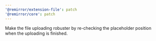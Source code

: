 ```yaml
---
'@remirror/extension-file': patch
'@remirror/core': patch
---
```


Make the file uploading robuster by re-checking the placeholder position when the uploading is finished.
